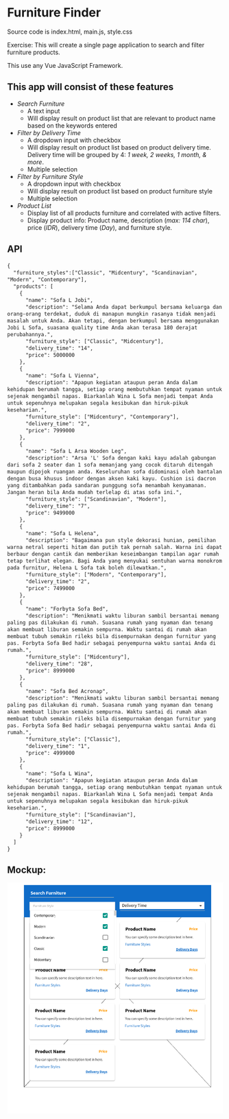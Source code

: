 
# Furniture Finder

Source code is index.html, main.js, style.css

Exercise: This will create a single page application to search and filter furniture products.

This use any Vue JavaScript Framework.

## This app will consist of these features
 - _Search Furniture_
	- A text input
	- Will display result on product list that are relevant to product name based on the keywords entered
 - _Filter by Delivery Time_
	- A dropdown input with checkbox
	- Will display result on product list based on product delivery time. Delivery time will be grouped by 4: _1 week, 2 weeks, 1 month, & more_.
	- Multiple selection
- _Filter by Furniture Style_
	- A dropdown input with checkbox
	- Will display result on product list based on product furniture style
	- Multiple selection
- _Product List_
	- Display list of all products furniture and correlated with active filters.
	- Display product info: Product name, description (_max: 114 char_), price (_IDR_), delivery time (_Day_), and furniture style.

## API
    {
      "furniture_styles":["Classic", "Midcentury", "Scandinavian", "Modern", "Contemporary"],
      "products": [
        {
          "name": "Sofa L Jobi",
          "description": "Selama Anda dapat berkumpul bersama keluarga dan orang-orang terdekat, duduk di manapun mungkin rasanya tidak menjadi masalah untuk Anda. Akan tetapi, dengan berkumpul bersama menggunakan Jobi L Sofa, suasana quality time Anda akan terasa 180 derajat perubahannya.",
          "furniture_style": ["Classic", "Midcentury"],
          "delivery_time": "14",
          "price": 5000000
        },
        {
          "name": "Sofa L Vienna",
          "description": "Apapun kegiatan ataupun peran Anda dalam kehidupan berumah tangga, setiap orang membutuhkan tempat nyaman untuk sejenak mengambil napas. Biarkanlah Wina L Sofa menjadi tempat Anda untuk sepenuhnya melupakan segala kesibukan dan hiruk-pikuk keseharian.",
          "furniture_style": ["Midcentury", "Contemporary"],
          "delivery_time": "2",
          "price": 7999000
        },
        {
          "name": "Sofa L Arsa Wooden Leg",
          "description": "Arsa 'L' Sofa dengan kaki kayu adalah gabungan dari sofa 2 seater dan 1 sofa memanjang yang cocok ditaruh ditengah maupun dipojok ruangan anda. Keseluruhan sofa didominasi oleh bantalan dengan busa khusus indoor dengan aksen kaki kayu. Cushion isi dacron yang ditambahkan pada sandaran punggung sofa menambah kenyamanan. Jangan heran bila Anda mudah terlelap di atas sofa ini.",
          "furniture_style": ["Scandinavian", "Modern"],
          "delivery_time": "7",
          "price": 9499000
        },
        {
          "name": "Sofa L Helena",
          "description": "Bagaimana pun style dekorasi hunian, pemilihan warna netral seperti hitam dan putih tak pernah salah. Warna ini dapat berbaur dengan cantik dan memberikan keseimbangan tampilan agar rumah tetap terlihat elegan. Bagi Anda yang menyukai sentuhan warna monokrom pada furnitur, Helena L Sofa tak boleh dilewatkan.",
          "furniture_style": ["Modern", "Contemporary"],
          "delivery_time": "2",
          "price": 7499000
        },
        {
          "name": "Forbyta Sofa Bed",
          "description": "Menikmati waktu liburan sambil bersantai memang paling pas dilakukan di rumah. Suasana rumah yang nyaman dan tenang akan membuat liburan semakin sempurna. Waktu santai di rumah akan membuat tubuh semakin rileks bila disempurnakan dengan furnitur yang pas. Forbyta Sofa Bed hadir sebagai penyempurna waktu santai Anda di rumah.",
          "furniture_style": ["Midcentury"],
          "delivery_time": "28",
          "price": 8999000
        },
        {
          "name": "Sofa Bed Acronap",
          "description": "Menikmati waktu liburan sambil bersantai memang paling pas dilakukan di rumah. Suasana rumah yang nyaman dan tenang akan membuat liburan semakin sempurna. Waktu santai di rumah akan membuat tubuh semakin rileks bila disempurnakan dengan furnitur yang pas. Forbyta Sofa Bed hadir sebagai penyempurna waktu santai Anda di rumah.",
          "furniture_style": ["Classic"],
          "delivery_time": "1",
          "price": 4999000
        },
        {
          "name": "Sofa L Wina",
          "description": "Apapun kegiatan ataupun peran Anda dalam kehidupan berumah tangga, setiap orang membutuhkan tempat nyaman untuk sejenak mengambil napas. Biarkanlah Wina L Sofa menjadi tempat Anda untuk sepenuhnya melupakan segala kesibukan dan hiruk-pikuk keseharian.",
          "furniture_style": ["Scandinavian"],
          "delivery_time": "12",
          "price": 8999000
        }
      ]
    }

## Mockup:
![enter image description here](https://raw.githubusercontent.com/ardeman/Furniture-Finder/master/mockup.png)

